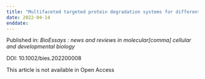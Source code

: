 ```yaml
---
title: "Multifaceted targeted protein degradation systems for different cellular compartments."
date: 2022-04-14
enddate:
---
```


Published in: *BioEssays : news and reviews in molecular[comma] cellular and developmental biology*

DOI: 10.1002/bies.202200008

This article is not available in Open Access


